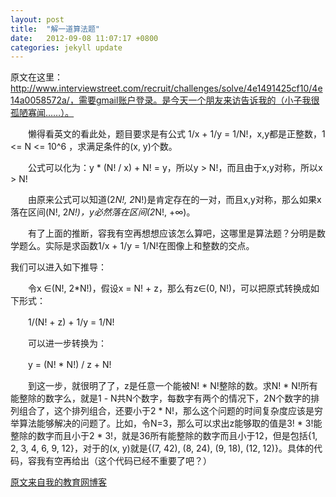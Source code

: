 ```yaml
---
layout: post
title:  "解一道算法题"
date:   2012-09-08 11:07:17 +0800
categories: jekyll update
---
```

原文在这里：http://www.interviewstreet.com/recruit/challenges/solve/4e1491425cf10/4e14a0058572a/，需要gmail账户登录。是今天一个朋友来访告诉我的（小子我很孤陋寡闻……）。

　　懒得看英文的看此处，题目要求是有公式 1/x + 1/y = 1/N!，x,y都是正整数，1 <= N <= 10^6 ，求满足条件的(x, y)个数。
 <!-- more -->

　　公式可以化为：y * (N! / x) + N! = y，所以y > N!，而且由于x,y对称，所以x > N!

　　由原来公式可以知道(2*N!, 2*N!)是肯定存在的一对，而且x,y对称，那么如果x落在区间(N!, 2*N!)，y必然落在区间(2*N!, +∞)。

　　有了上面的推断，容我有空再想想应该怎么算吧，这哪里是算法题？分明是数学题么。实际是求函数1/x + 1/y = 1/N!在图像上和整数的交点。

我们可以进入如下推导：

　　令x ∈(N!, 2*N!)，假设x = N! + z，那么有z∈(0, N!)，可以把原式转换成如下形式：

　　1/(N! + z) + 1/y = 1/N!

　　可以进一步转换为：

　　y = (N! * N!) / z + N!

　　到这一步，就很明了了，z是任意一个能被N! * N!整除的数。求N! * N!所有能整除的数字么，就是1 - N共N个数字，每数字有两个的情况下，2N个数字的排列组合了，这个排列组合，还要小于2 * N!，那么这个问题的时间复杂度应该是穷举算法能够解决的问题了。比如，令N=3，那么可以求出z能够取的值是3! * 3!能整除的数字而且小于2 * 3!，就是36所有能整除的数字而且小于12，但是包括{1, 2, 3, 4, 6, 9, 12}，对于的(x, y)就是{(7, 42), (8, 24), (9, 18), (12, 12)}。具体的代码，容我有空再给出（这个代码已经不重要了吧？）

[原文来自我的教育网博客][教育网博客]

[教育网博客]:http://teacher.edu.cn/pc/article/201209/555753.html
